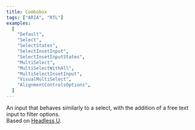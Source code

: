 ```yaml
---
title: Combobox
tags: ["ARIA", "RTL"]
examples:
  [
    "Default",
    "Select",
    "SelectStates",
    "SelectInsetInput",
    "SelectInsetInputStates",
    "MultiSelect",
    "MultiSelectWithAll",
    "MultiSelectInsetInput",
    "VisualMultiSelect",
    "AlignmentControlsOptions",
  ]
---
```


An input that behaves similarly to a select, with the addition of a free text input to filter options.
<br/>
Based on [Headless U](https://headlessui.com/).
